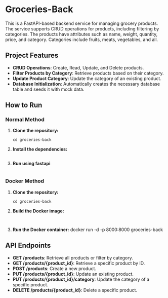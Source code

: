 # Groceries-Back

This is a FastAPI-based backend service for managing grocery products. The service supports CRUD operations for products, including filtering by categories. The products have attributes such as name, weight, quantity, price, and category. Categories include fruits, meats, vegetables, and all.

## Project Features

- **CRUD Operations**: Create, Read, Update, and Delete products.
- **Filter Products by Category**: Retrieve products based on their category.
- **Update Product Category**: Update the category of an existing product.
- **Database Initialization**: Automatically creates the necessary database table and seeds it with mock data.



## How to Run

### Normal Method

1. **Clone the repository:**
    ```git clone https://github.com/TheXtn/groceries-back.git
    cd groceries-back
2. **Install the dependencies:**
    ```pip install -r requirements.txt
3. **Run using fastapi**
    ```fastapi dev main.py
    
### Docker Method

1. **Clone the repository:**
    ```git clone https://github.com/TheXtn/groceries-back.git
    cd groceries-back

2. **Build the Docker image:**
    ```docker build -t groceries-back .


3. **Run the Docker container:**
    docker run -d -p 8000:8000 groceries-back

## API Endpoints

- **GET /products**: Retrieve all products or filter by category.
- **GET /products/{product_id}**: Retrieve a specific product by ID.
- **POST /products**: Create a new product.
- **PUT /products/{product_id}**: Update an existing product.
- **PUT /products/{product_id}/category**: Update the category of a specific product.
- **DELETE /products/{product_id}**: Delete a specific product.
